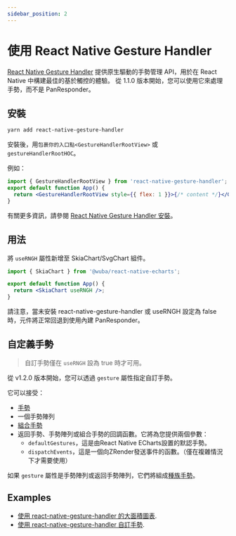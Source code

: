 ```yaml
---
sidebar_position: 2
---
```


# 使用 React Native Gesture Handler

[React Native Gesture Handler](https://github.com/software-mansion/react-native-gesture-handler/) 提供原生驅動的手勢管理 API，用於在 React Native 中構建最佳的基於觸控的體驗。 從 1.1.0 版本開始，您可以使用它來處理手勢，而不是 PanResponder。

## 安裝

```bash
yarn add react-native-gesture-handler
```

安裝後，用`包裹你的入口點<GestureHandlerRootView>` 或 `gestureHandlerRootHOC`。

例如：

```jsx
import { GestureHandlerRootView } from 'react-native-gesture-handler';
export default function App() {
  return <GestureHandlerRootView style={{ flex: 1 }}>{/* content */}</GestureHandlerRootView>;
}
```

有關更多資訊，請參閱 [React Native Gesture Handler 安裝](https://docs.swmansion.com/react-native-gesture-handler/docs/installation)。

## 用法

將 `useRNGH` 屬性新增至 SkiaChart/SvgChart 組件。

```jsx
import { SkiaChart } from '@wuba/react-native-echarts';

export default function App() {
  return <SkiaChart useRNGH />;
}
```

請注意，當未安裝 react-native-gesture-handler 或 useRNGH 設定為 false 時，元件將正常回退到使用內建 PanResponder。

## 自定義手勢

> 自訂手勢僅在 `useRNGH` 設為 true 時才可用。

從 v1.2.0 版本開始，您可以透過 `gesture` 屬性指定自訂手勢。

它可以接受：
- [手勢](https://docs.swmansion.com/react-native-gesture-handler/docs/api/gestures/gesture)
- 一個手勢陣列
- [組合手勢](https://docs.swmansion.com/react-native-gesture-handler/docs/api/gestures/composed-gestures/)
- 返回手勢、手勢陣列或組合手勢的回調函數。它將為您提供兩個參數：
  - `defaultGestures`，這是由React Native ECharts設置的默認手勢。
  - `dispatchEvents`，這是一個向ZRender發送事件的函數。（僅在複雜情況下才需要使用）


如果 `gesture` 屬性是手勢陣列或返回手勢陣列，它們將組成[種族手勢](https://docs.swmansion.com/react-native-gesture-handler/docs/gesture-composition/#race)。

## Examples

- [使用 react-native-gesture-handler 的大面積圖表](../expo-snacks/large-area-chart-use-rngh).
- [使用 react-native-gesture-handler 自訂手勢](../expo-snacks/custom-gesture-use-rngh).

